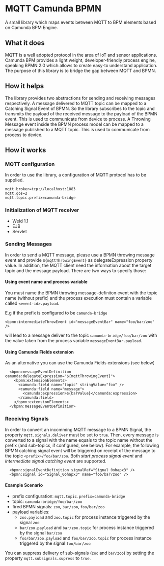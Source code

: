 # MQTT Camunda BPMN
A small library which maps events between MQTT to BPM elements based on Camunda BPM Engine.

## What it does
MQTT is a well adopted protocol in the area of IoT and sensor applications. Camunda BPM provides a light weight, developer-friendly process engine, speaking BPMN 2.0 which allows to create easy-to understand application. The purpose of this library is to bridge the gap between MQTT and BPMN. 

## How it helps
The library provides two abstractions for sending and receiving messages respectively. A message delivered to MQTT topic can be mapped to a Catching Signal Event of BPMN. So the library subscribes to the topic and transmits the payload of the received message to the payload of the BPMN event. This is used to communicate from device to process. A Throwing Message event inside the BPMN process model can be mapped to a message published to a MQTT topic. This is used to communicate from process to device.

## How it works

### MQTT configuration
In order to use the library, a configuration of MQTT protocol has to be supplied. 

	mqtt.broker=tcp://localhost:1883
	mqtt.qos=2
	mqtt.topic.prefix=camunda-bridge

### Initialization of MQTT receiver

- Weld 1.1
- EJB 
- Servlet

### Sending Messages
In order to send a MQTT message, please use a BPMN throwing message event and provide `${mqttThrowingEvent}` as delegateExpression property value. In addition, the MQTT client need the information about the target topic and the message payload. There are two ways to specify those:
#### Using event name and process variable 
You must name the BPMN throwing message-definiton event with the topic name (without prefix) and the process execution must contain a variable called `<event-id>.payload`. 

E.g if the prefix is configured to be `camunda-bridge`


	<bpmn:intermediateThrowEvent id="messageEventBar" name="foo/bar/zoo" />
will lead to a message deliver to the topic `camunda-bridge/foo/bar/zoo` with the value taken from the process variable `messageEventBar.payload`.

#### Using Camunda Fields extension
As an alternative you can use the Camunda Fields extensions (see below)

      <bpmn:messageEventDefinition camunda:delegateExpression="${mqttThrowingEvent}">
        <bpmn:extensionElements>
          <camunda:field name="topic" stringValue="foo" />
          <camunda:field name="message">
            <camunda:expression>${barValue}</camunda:expression>
          </camunda:field>
        </bpmn:extensionElements>        
      </bpmn:messageEventDefinition>


### Receiving Signals
In order to convert an incomming MQTT message to a BPMN Signal, the property `mqtt.signals.deliver` must be set to `true`. Then, every message is converted to a signal with the name equals to the topic name without the prefix (and sub-topics, if configured, see below). For example, the following BPMN catching signal event will be triggered on receipt of the message to the topic `<prefix>/foo/bar/zoo`. Both *start process signal event* and *intermediate signal catching event* are supported.

      <bpmn:signalEventDefinition signalRef="Signal_0ohapx3" />
      <bpmn:signal id="Signal_0ohapx3" name="foo/bar/zoo" />

#### Example Scenario

- prefix configuration: `mqtt.topic.prefix=camunda-bridge`
- topic: `camunda-bridge/foo/bar/zoo`
- fired BPMN signals: `zoo`, `bar/zoo`, `foo/bar/zoo`
- payload variables:
  - `zoo.payload` and `zoo.topic` for process instance triggered by the signal `zoo`
  - `bar/zoo.payload` and `bar/zoo.topic` for process instance triggered by the signal `bar/zoo`
  - `foo/bar/zoo.payload` and `foo/bar/zoo.topic` for process instance triggered by the signal `foo/bar/zoo`

You can suppress delivery of sub-signals (`zoo` and `bar/zoo`) by setting the property `mqtt.subsignals.supress` to `true`. 


